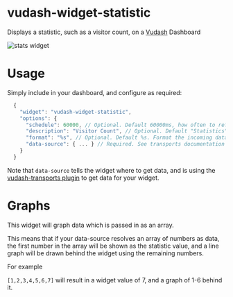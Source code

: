 # vudash-widget-statistic

Displays a statistic, such as a visitor count, on a [Vudash](https://npmjs.org/vudash) Dashboard

![stats widget](https://cloud.githubusercontent.com/assets/218949/20489789/adb964ca-b003-11e6-917b-c07218625bd3.png)

Usage
=====
Simply include in your dashboard, and configure as required:

```javascript
  {
    "widget": "vudash-widget-statistic",
    "options": {
      "schedule": 60000, // Optional. Default 60000ms, how often to refresh
      "description": "Visitor Count", // Optional. Default "Statistics" Description shown below statistic,
      "format": "%s", // Optional. Default %s. Format the incoming data (using sprintf-js)
      "data-source": { ... } // Required. See transports documentation
    }
  }
```

Note that `data-source` tells the widget where to get data, and is using the [vudash-transports plugin](https://github.com/vudash/vudash-transports/providers) to get data for your widget.

Graphs
======
This widget will graph data which is passed in as an array.

This means that if your data-source resolves an array of numbers as data, the first number in the array 
will be shown as the statistic value, and a line graph will be drawn behind the widget using the remaining numbers.

For example

`[1,2,3,4,5,6,7]` will result in a widget value of 7, and a graph of 1-6 behind it.